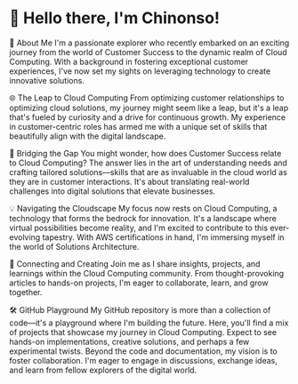 # 👋 Hello there, I'm Chinonso!

🚀 About Me
I'm a passionate explorer who recently embarked on an exciting journey from the world of Customer Success to the dynamic realm of Cloud Computing. With a background in fostering exceptional customer experiences, I've now set my sights on leveraging technology to create innovative solutions.

🌐 The Leap to Cloud Computing
From optimizing customer relationships to optimizing cloud solutions, my journey might seem like a leap, but it's a leap that's fueled by curiosity and a drive for continuous growth. My experience in customer-centric roles has armed me with a unique set of skills that beautifully align with the digital landscape.

🔗 Bridging the Gap
You might wonder, how does Customer Success relate to Cloud Computing? The answer lies in the art of understanding needs and crafting tailored solutions—skills that are as invaluable in the cloud world as they are in customer interactions. It's about translating real-world challenges into digital solutions that elevate businesses.

💡 Navigating the Cloudscape
My focus now rests on Cloud Computing, a technology that forms the bedrock for innovation. It's a landscape where virtual possibilities become reality, and I'm excited to contribute to this ever-evolving tapestry. With AWS certifications in hand, I'm immersing myself in the world of Solutions Architecture.

🌟 Connecting and Creating
Join me as I share insights, projects, and learnings within the Cloud Computing community. From thought-provoking articles to hands-on projects, I'm eager to collaborate, learn, and grow together.

🛠️ GitHub Playground
My GitHub repository is more than a collection of code—it's a playground where I'm building the future. Here, you'll find a mix of projects that showcase my journey in Cloud Computing. Expect to see hands-on implementations, creative solutions, and perhaps a few experimental twists. Beyond the code and documentation, my vision is to foster collaboration. I'm eager to engage in discussions, exchange ideas, and learn from fellow explorers of the digital world.

